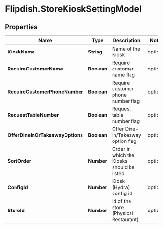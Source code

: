 # Flipdish.StoreKioskSettingModel

## Properties
Name | Type | Description | Notes
------------ | ------------- | ------------- | -------------
**KioskName** | **String** | Name of the Kiosk | [optional] 
**RequireCustomerName** | **Boolean** | Require customer name flag | [optional] 
**RequireCustomerPhoneNumber** | **Boolean** | Require customer phone number flag | [optional] 
**RequestTableNumber** | **Boolean** | Request table number flag | [optional] 
**OfferDineInOrTakeawayOptions** | **Boolean** | Offer Dine-In/Takeaway option flag | [optional] 
**SortOrder** | **Number** | Order in which the Kiosks should be listed | [optional] 
**ConfigId** | **Number** | Kiosk (Hydra) config id | [optional] 
**StoreId** | **Number** | Id of the store (Physical Restaurant) | [optional] 


